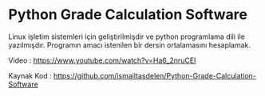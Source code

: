 # Python Grade Calculation Software

Linux işletim sistemleri için geliştirilmişdir ve python programlama dili
ile yazılmışdır. Programın amacı istenilen bir dersin ortalamasını
hesaplamak.

Video : https://www.youtube.com/watch?v=Ha6_2nruCEI

Kaynak Kod : https://github.com/ismailtasdelen/Python-Grade-Calculation-Software
